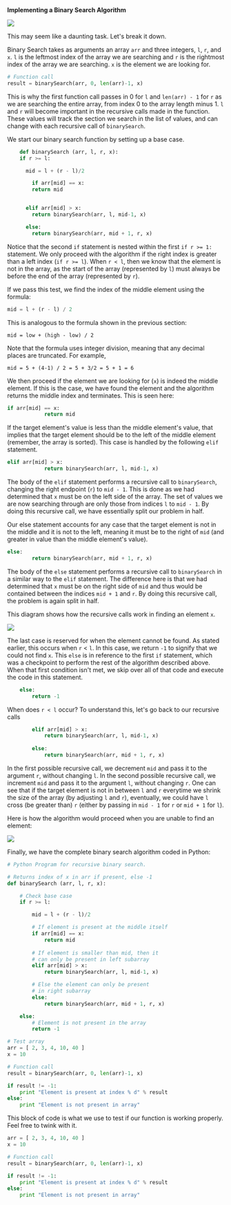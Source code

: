 <!--title={Binary Search in Python}-->

<!--concepts{Depth First Search}-->

<!--badges={Algorithmns:15, Python: 5}-->

**Implementing a Binary Search Algorithm** 

![](https://images.pexels.com/photos/133021/pexels-photo-133021.jpeg?cs=srgb&dl=woman-working-girl-sitting-133021.jpg&fm=jpg)

This may seem like a daunting task. Let's break it down.

Binary Search takes as arguments an array `arr` and three integers, `l`, `r`, and `x`. `l` is the leftmost index of the array we are searching and `r` is the rightmost index of the array we are searching.  `x` is the element we are looking for.

``` python
# Function call 
result = binarySearch(arr, 0, len(arr)-1, x) 
```

This is why the first function call passes in 0 for `l` and `len(arr) - 1` for `r` as we are searching the entire array, from index 0 to the array length minus 1. `l` and `r` will become important in the recursive calls made in the function. These values will track the section we search in the list of values, and can change with each recursive call of `binarySearch`.

We start our binary search function by setting up a base case.

```python
 	def binarySearch (arr, l, r, x): 
    if r >= l: 

      mid = l + (r - l)/2

    	if arr[mid] == x: 
        return mid 


      elif arr[mid] > x: 
        return binarySearch(arr, l, mid-1, x) 

      else: 
        return binarySearch(arr, mid + 1, r, x) 
```

Notice that the second `if` statement is nested within the first `if r >= 1:` statement. We only proceed with the algorithm if the right index is greater than a left index (`if r >= l`). When `r < l`, then we know that the element is not in the array, as the start of the array (represented by `l`) must always be before the end of the array (represented by `r`). 

If we pass this test, we find the index of the middle element using the formula:

```python
mid = l + (r - l) / 2
```

This is analogous to the formula shown in the previous section:

```
mid = low + (high - low) / 2
```

Note that the formula uses integer division, meaning that any decimal places are truncated. For example, 

```
mid = 5 + (4-1) / 2 = 5 + 3/2 = 5 + 1 = 6
```

We then proceed if the element we are looking for (`x`) is indeed the middle element. If this is the case, we have found the element and the algorithm returns the middle index and terminates. This is seen here:

```python
if arr[mid] == x: 
			return mid 
```

If the target element's value is less than the middle element's value, that implies that the target element should be to the left of the middle element (remember, the array is sorted). This case is handled by the following `elif` statement.

````python
elif arr[mid] > x: 
			return binarySearch(arr, l, mid-1, x) 
````

The body of the `elif` statement performs a recursive call to `binarySearch`, changing the right endpoint  (`r`) to `mid - 1`. This is done as we had determined that `x` must be on the left side of the array. The set of values we are now searching through are only those from indices `l` to `mid - 1`. By doing this recursive call, we have essentially split our problem in half.

Our else statement accounts for any case that the target element is not in the middle and it is not to the left, meaning it must be to the right of `mid` (and greater in value than the middle element's value).

```python
else: 
		return binarySearch(arr, mid + 1, r, x) 
```

The body of the `else` statement performs a recursive call to `binarySearch` in a similar way to the `elif` statement. The difference here is that we had determined that `x` must be on the right side of `mid` and thus would be contained between the indices `mid + 1` and `r`. By doing this recursive call, the problem is again split in half. 

This diagram shows how the recursive calls work in finding an element `x`.

![](https://i.imgur.com/nOrF3ts.jpg)

The last case is reserved for when the element cannot be found. As stated earlier, this occurs when `r` < `l`.  In this case, we return `-1` to signify that we could not find `x`. This `else` is in reference to the first `if` statement, which was a checkpoint to perform the rest of the algorithm described above. When that first condition isn't met, we skip over all of that code and execute the code in this statement.

```python
	else: 
		return -1
```

When does `r < l` occur? To understand this, let's go back to our recursive calls

```python
		elif arr[mid] > x: 
			return binarySearch(arr, l, mid-1, x) 
      
		else: 
			return binarySearch(arr, mid + 1, r, x) 
```

In the first possible recursive call, we decrement `mid` and pass it to the argument `r`, without changing `l`. In the second possible recursive call, we increment `mid` and pass it to the argument `l`, without changing `r`. One can see that if the target element is not in between `l` and `r` everytime we shrink the size of the array (by adjusting `l` and `r`), eventually, we could have `l` cross (be greater than) `r` (either by passing in `mid - 1` for `r` or `mid + 1` for `l`).

Here is how the algorithm would proceed when you are unable to find an element:

![](https://i.imgur.com/uQrPHaG.jpg)

Finally, we have the complete binary search algorithm coded in Python:

```python
# Python Program for recursive binary search. 

# Returns index of x in arr if present, else -1 
def binarySearch (arr, l, r, x): 

	# Check base case 
	if r >= l: 

		mid = l + (r - l)/2

		# If element is present at the middle itself 
		if arr[mid] == x: 
			return mid 
		
		# If element is smaller than mid, then it 
		# can only be present in left subarray 
		elif arr[mid] > x: 
			return binarySearch(arr, l, mid-1, x) 

		# Else the element can only be present 
		# in right subarray 
		else: 
			return binarySearch(arr, mid + 1, r, x) 

	else: 
		# Element is not present in the array 
		return -1

# Test array 
arr = [ 2, 3, 4, 10, 40 ] 
x = 10

# Function call 
result = binarySearch(arr, 0, len(arr)-1, x) 

if result != -1: 
	print "Element is present at index % d" % result 
else: 
	print "Element is not present in array"

```

This block of code is what we use to test if our function is working properly. Feel free to twink with it. 

```python
arr = [ 2, 3, 4, 10, 40 ] 
x = 10

# Function call 
result = binarySearch(arr, 0, len(arr)-1, x) 

if result != -1: 
	print "Element is present at index % d" % result 
else: 
	print "Element is not present in array"
```
